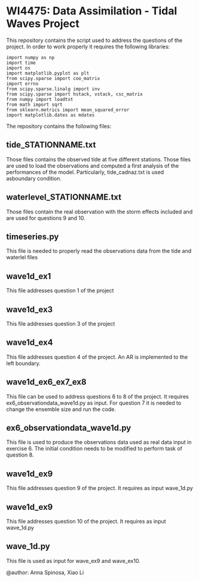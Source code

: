 # WI4475: Data Assimilation - Tidal Waves Project

This repository contains the script used to address the questions of the project. 
In order to work properly it requires the following libraries:

```
import numpy as np
import time
import os
import matplotlib.pyplot as plt
from scipy.sparse import coo_matrix
import errno
from scipy.sparse.linalg import inv
from scipy.sparse import hstack, vstack, csc_matrix
from numpy import loadtxt
from math import sqrt
from sklearn.metrics import mean_squared_error
import matplotlib.dates as mdates  
``` 

The repository contains the following files:

## tide_STATIONNAME.txt
Those files contains the observed tide at five different stations. Those files are used to load the observations and computed a first analysis of the performances of the model.
Particularly, tide_cadnaz.txt is used asboundary condition.

## waterlevel_STATIONNAME.txt
Those files contain the real observation with the storm effects included and are used for questions 9 and 10. 

## timeseries.py
This file is needed to properly read the observations data from the tide and waterlel files

## wave1d_ex1
This file addresses question 1 of the project

## wave1d_ex3
This file addresses question 3 of the project


## wave1d_ex4
This file addresses question 4 of the project. An AR is implemented to the left boundary. 

## wave1d_ex6_ex7_ex8
This file can be used to address questions 6 to 8 of the project. It requires ex6_observationdata_wave1d.py as input. For question 7 it is needed to change the ensemble size and run the code.

## ex6_observationdata_wave1d.py
This file is used to produce the observations data used as real data input in exercise 6. The initial condition needs to be modified to perform task of question 8.

## wave1d_ex9
This file addresses question 9 of the project. It requires as input wave_1d.py

## wave1d_ex9
This file addresses question 10 of the project. It requires as input wave_1d.py

## wave_1d.py
This file is used as input for wave_ex9 and wave_ex10.

@author: Anna Spinosa, Xiao Li

